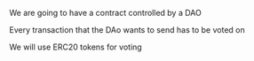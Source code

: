 We are going to have a contract controlled by a DAO

Every transaction that the DAo wants to send has to be voted on

We will use ERC20 tokens for voting

